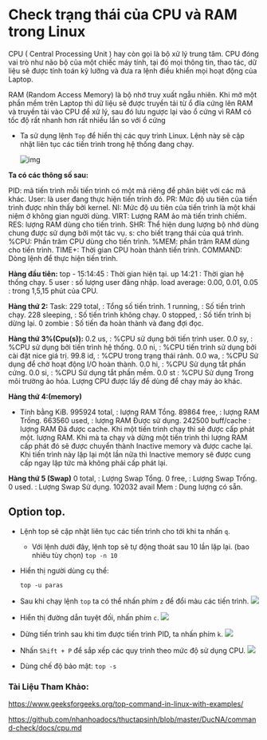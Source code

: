 # Check trạng thái của CPU và RAM trong Linux

CPU ( Central Processing Unit ) hay còn gọi là bộ xử lý trung tâm. CPU đóng vai trò như não bộ của một chiếc máy tính, tại đó mọi thông tin, thao tác, dữ liệu sẽ được tính toán kỹ lưỡng và đưa ra lệnh điều khiển mọi hoạt động của Laptop.

RAM (Random Access Memory) là bộ nhớ truy xuất ngẫu nhiên. Khi mở một phần mềm trên Laptop thì dữ liệu sẽ được truyền tải từ ổ đĩa cứng lên RAM và truyền tải vào CPU để xử lý, sau đó lưu ngược lại vào ổ cứng vì RAM có tốc độ rất nhanh hơn rất nhiều lần so với ổ cứng

- Ta sử dụng lệnh `` Top `` để hiển thị các quy trình Linux. Lệnh này sẽ cập nhật liên tục các tiến trình trong hệ thống đang chạy.

    ![img](https://scontent.fhan5-3.fna.fbcdn.net/v/t1.15752-9/62650132_2503503726383777_4089198445095550976_n.png?_nc_cat=106&_nc_oc=AQlAj9ShauE0hwxd5te1ki1fCXK8YQHgPvmG_Pbbb6hjoLH0Rr1e6mKVEpvjA5Qqg9I&_nc_ht=scontent.fhan5-3.fna&oh=c490931883a29eb398a91671057ba323&oe=5D9ABB0F)

**Ta có các thông số sau:**

PID: mã tiến trình mỗi tiến trình có một mã riêng để phân biệt với các mã khác.
User: là user đang thực hiện tiến trình đó.
PR: Mức độ ưu tiên của tiến trình được nhìn thấy bởi kernel.
NI: Mức độ ưu tiên của tiến trình là một khái niệm ở không gian người dùng.
VIRT: Lượng RAM ảo mà tiến trình chiếm.
RES: lượng RAM dùng cho tiến trình.
SHR: Thể hiện dung lượng bộ nhớ dùng chung được sử dụng bởi một tác vụ.
s: cho biết trạng thái của quá trình.
%CPU: Phần trăm CPU dùng cho tiến trình.
%MEM: phần trăm RAM dùng cho tiến trình.
TIME+: Thời gian CPU hoàn thành tiến trình.
COMMAND: Dòng lệnh để thực hiện tiến trình.

**Hàng đầu tiên:**
top - 15:14:45 : Thời gian hiện tại.
up 14:21 : Thời gian hệ thống chạy.
5 user : số lượng user đăng nhập.
load average: 0.00, 0.01, 0.05 : trong 1,5,15 phút của CPU.

**Hàng thứ 2:**
Task: 229 total, : Tổng số tiến trình.
1 running, : Số tiền trình chạy.
228 sleeping, : Số tiến trình không chạy.
0 stopped, : Số tiến trình bị dừng lại.
0 zombie : Số tiến đa hoàn thành và đang đợi đọc.

**Hàng thứ 3%(Cpu(s)):**
0.2 us, : %CPU sử dụng bởi tiến trình user.
0.0 sy, : %CPU sử dụng bởi tiến trình hệ thống.
0.0 ni, : %CPU tiến trình sử dụng bởi cài đặt nice giá trị.
99.8 id, : %CPU trong trạng thái rảnh.
0.0 wa, : %CPU Sử dụng để chờ hoạt động I/O hoàn thành.
0.0 hi, : %CPU Sử dụng tắt phần cứng.
0.0 si, : %CPU Sử dụng tắt phần mềm.
0.0 st : %CPU Sử dụng Trong môi trường ảo hóa. Lượng CPU được lấy để dùng để chạy máy ảo khác.

**Hàng thứ 4:(memory)**
- Tính bằng KiB.
995924 total, : lượng RAM Tổng.
89864 free, : lượng RAM Trống.
663560 used, : lượng RAM Được sử dụng.
242500 buff/cache : lượng RAM Đã được cache. Khi một tiến trình chạy thì sẽ được cấp phát một. lượng RAM. Khi mà ta chạy và dừng một tiến trình thì lượng RAM cấp phát đó sẽ được chuyển thành Inactive memory và được cache lại. Khi tiến trình này lặp lại một lần nữa thì Inactive memory sẽ được cung cấp ngay lập tức mà không phải cấp phát lại.

**Hàng thứ 5 (Swap)**
0 total, : Lượng Swap Tổng.
0 free, : Lượng Swap Trống.
0 used. : Lượng Swap Sử dụng.
102032 avail Mem : Dung lượng có sẵn.

## Option top.
- Lệnh top sẽ cập nhật liên tục các tiến trình cho tới khi ta nhấn ``q``.  
  - Với lệnh dưới đây, lệnh top sẽ tự động thoát sau 10 lần lặp lại. (bao nhiêu tùy chọn)
`` top -n 10 ``

- Hiển thị người dùng cụ thể:

    ``top -u paras``

- Sau khi chạy lệnh `` top `` ta có thể nhấn phím ``z`` để đổi màu các tiến trình.
![](https://scontent.fhan5-3.fna.fbcdn.net/v/t1.15752-9/64253507_468288323982591_6462169564057698304_n.png?_nc_cat=111&_nc_oc=AQn5JCyAhiQhsZGs1UF-2CeNuxCG0HiV9FgT5i0QZCVho7EilZ7qJOA6bf890yEl_oM&_nc_ht=scontent.fhan5-3.fna&oh=df95be92f8c68f0eddfc4d21a04c401d&oe=5D9953B1)

- Hiển thị đường dẫn tuyệt đối, nhấn phím ``c``.
![](https://scontent.fhan5-5.fna.fbcdn.net/v/t1.15752-9/64381204_376882299625962_2772756583363379200_n.png?_nc_cat=101&_nc_oc=AQknAtb9TL_MDoP3GlWdF_-FTF7BKF2gA__xvKi3uWrLJ8Ty5ZRbf1fIb7xXfAWo_QQ&_nc_ht=scontent.fhan5-5.fna&oh=69be1e38230ce52985b0f38373193d63&oe=5D935F5D)

- Dừng tiến trình sau khi tìm được tiến trình PID, ta nhấn phím ``k``.
![](https://scontent.fhan5-7.fna.fbcdn.net/v/t1.15752-9/64301673_2312636575672296_5228793164399116288_n.png?_nc_cat=100&_nc_oc=AQmePUqK_e8HXJZ4DQJjGzBxNQ1hIiVh26lr90OsdAjh83p7qRG6D_kmzTefd2Pnqbc&_nc_ht=scontent.fhan5-7.fna&oh=c009615aaceb6541bbb96909c3f4ba03&oe=5D7BEB77)

- Nhấn ``Shift + P`` để sắp xếp các quy trình theo mức độ sử dụng CPU.
![](https://scontent.fhan5-7.fna.fbcdn.net/v/t1.15752-9/62390514_771198873274543_7907367218109743104_n.png?_nc_cat=103&_nc_oc=AQnIeVW6hBUDtzTHoS_w8fcdukWKmJFtOqPutzG6Ilz1a_9Pcgc-W4unIVG7onMJ-G0&_nc_ht=scontent.fhan5-7.fna&oh=ef5b55b23ac784b20b0fbb9c98d328c2&oe=5D9EC358)

- Dùng chế độ bảo mật:
`` top -s ``


### Tài Liệu Tham Khảo:
https://www.geeksforgeeks.org/top-command-in-linux-with-examples/

https://github.com/nhanhoadocs/thuctapsinh/blob/master/DucNA/command-check/docs/cpu.md


